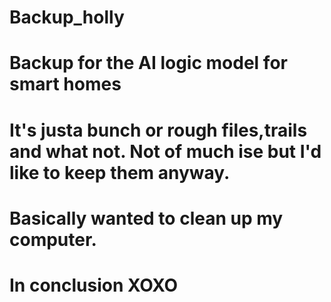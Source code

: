 # Backup_holly
# Backup for the AI logic model for smart homes 
# It's justa bunch or rough files,trails and what not. Not of much ise but I'd like to keep them anyway.
# Basically wanted to clean up my computer.
# In conclusion XOXO 
